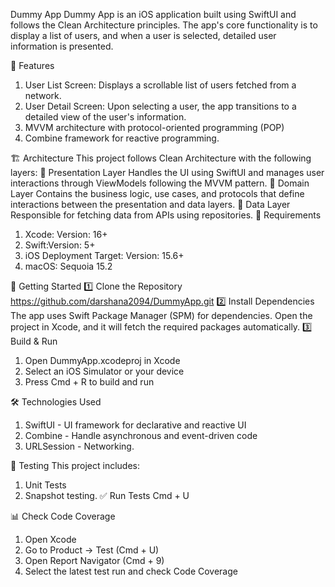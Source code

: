 Dummy App
Dummy App is an iOS application built using SwiftUI and follows the Clean Architecture principles. The app's core functionality is to display a list of users, and when a user is selected, detailed user information is presented.

📌 Features
1. User List Screen: Displays a scrollable list of users fetched from a network.
2. User Detail Screen: Upon selecting a user, the app transitions to a detailed view of the user's information.
3. MVVM architecture with protocol-oriented programming (POP)
4. Combine framework for reactive programming.

🏗️ Architecture
This project follows Clean Architecture with the following layers:
🔹 Presentation Layer
Handles the UI using SwiftUI and manages user interactions through ViewModels following the MVVM pattern.
🔹 Domain Layer
Contains the business logic, use cases, and protocols that define interactions between the presentation and data layers.
🔹 Data Layer
Responsible for fetching data from APIs using repositories.
🔧 Requirements
  1. Xcode: Version: 16+
  2. Swift:Version: 5+
  3. iOS Deployment Target: Version: 15.6+
  4. macOS: Sequoia 15.2

🚀 Getting Started
1️⃣ Clone the Repository
https://github.com/darshana2094/DummyApp.git
2️⃣ Install Dependencies
The app uses Swift Package Manager (SPM) for dependencies. Open the project in Xcode, and it will fetch the required packages automatically.
3️⃣ Build & Run
1. Open DummyApp.xcodeproj in Xcode
2. Select an iOS Simulator or your device
3. Press Cmd + R to build and run

🛠️ Technologies Used
1. SwiftUI - UI framework for declarative and reactive UI
2. Combine - Handle asynchronous and event-driven code
3. URLSession - Networking.

🧪 Testing
This project includes:
1. Unit Tests
2. Snapshot testing.
✅ Run Tests
Cmd + U

📊 Check Code Coverage
1. Open Xcode
2. Go to Product → Test (Cmd + U)
3. Open Report Navigator (Cmd + 9)
4. Select the latest test run and check Code Coverage
